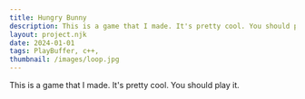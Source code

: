 ```yaml
---
title: Hungry Bunny
description: This is a game that I made. It's pretty cool. You should play it.
layout: project.njk
date: 2024-01-01
tags: PlayBuffer, c++, 
thumbnail: /images/loop.jpg
---
```


This is a game that I made. It's pretty cool. You should play it.


